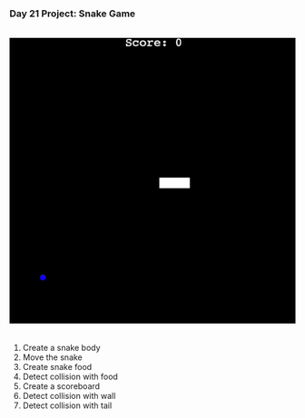 ### Day 21 Project: Snake Game

<br>

<div align = center>
  <img src = "P21.gif">
</div>

<br>

1. Create a snake body
2. Move the snake
3. Create snake food
4. Detect collision with food
5. Create a scoreboard
6. Detect collision with wall
7. Detect collision with tail

<br>

